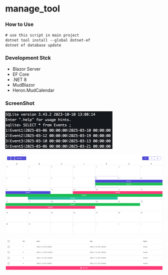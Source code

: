 # manage_tool

### How to Use

``` shell
# use this script in main project
dotnet tool install --global dotnet-ef
dotnet ef database update     
```

### Development Stck
- Blazor Server
- EF Core
- .NET 8
- MudBlazor
- Heron.MudCalendar

### ScreenShot

![](./screenshot/db.png)

![](./screenshot/calendar.png)

![](./screenshot/table.png)